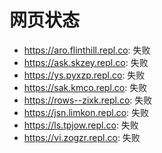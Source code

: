# 网页状态
- https://aro.flinthill.repl.co: 失败
- https://ask.skzey.repl.co: 失败
- https://ys.pyxzp.repl.co: 失败
- https://sak.kmco.repl.co: 失败
- https://rows--zixk.repl.co: 失败
- https://jsn.limkon.repl.co: 失败
- https://ls.tpjow.repl.co: 失败
- https://vi.zogzr.repl.co: 失败
